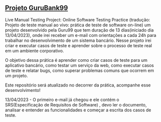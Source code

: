 ## [Projeto GuruBank99](https://www.guru99.com/live-testing-project.html)

Live Manual Testing Project: Online Software Testing Practice (tradução: Projeto de teste manual ao vivo: prática de teste de software on-line) um projeto desenvolvido pela Guru99 que tem duração de 13 dias(iniciado dia 13/04/2023), onde irei receber um e-mail com orientações a cada 24h para trabalhar no desenvolvimento de um sistema bancário. Nesse projeto irei criar e executar casos de teste e aprender sobre o processo de teste real em um ambiente corporativo.

O objetivo dessa prática é aprender como criar casos de teste para um aplicativo bancário, como testar um serviço da web, como executar casos de teste e relatar bugs, como superar problemas comuns que ocorrem em um projeto.

Este repositório será atualizado no decorrer da prática, acompanhe esse desenvolvimento!

13/04/2023 - O primeiro e-mail já chegou e ele contém o SRS(Especificação de Requisitos de Software) , devo ler o documento, analisar e entender as funcionalidades e começar a escrita dos casos de teste.

